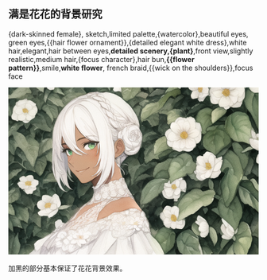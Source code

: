 ## 满是花花的背景研究

{dark-skinned female}, sketch,limited palette,{watercolor},beautiful eyes, green eyes,{{hair flower ornament}},{detailed elegant white dress},white hair,elegant,hair between eyes,**detailed scenery,{plant}**,front view,slightly realistic,medium hair,{focus character},hair bun,**{{flower pattern}}**,smile,**white flower**, french braid,{{wick on the shoulders}},focus face

![image](../pic_stoarge/NovelAi%20pic/%7Bdark-skinned%20female%7D,%20sketch,limited%20palette,%7Bwatercolor%7D,beautiful%20eyes,%20green%20s-2008767696.png)

加黑的部分基本保证了花花背景效果。